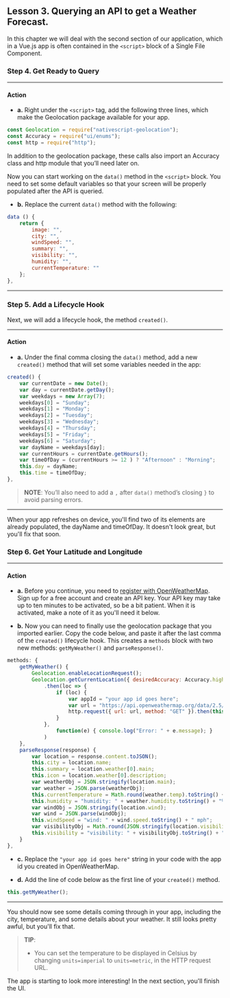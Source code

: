 ## Lesson 3. Querying an API to get a Weather Forecast. 

In this chapter we will deal with the second section of our application, which in a Vue.js app is often contained in the `<script>` block of a Single File Component.

### Step 4. Get Ready to Query

<hr data-action="start" />

#### Action

* **a.** Right under the `<script>` tag, add the following three lines, which make the Geolocation package available for your app.

``` JavaScript
const Geolocation = require("nativescript-geolocation");
const Accuracy = require("ui/enums"); 
const http = require("http");
```

In addition to the geolocation package, these calls also import an Accuracy class and http module that you’ll need later on.

Now you can start working on the `data()` method in the `<script>` block. You need to set some default variables so that your screen will be properly populated after the API is queried.

* **b.** Replace the current `data()` method with the following:

``` JavaScript
data () {
    return {
        image: "", 
        city: "", 
        windSpeed: "", 
        summary: "", 
        visibility: "", 
        humidity: "", 
        currentTemperature: ""
    };
},
```

<hr data-action="end" />

### Step 5. Add a Lifecycle Hook

Next, we will add a lifecycle hook, the method `created()`.

<hr data-action="start" />

#### Action

* **a.** Under the final comma closing the `data()` method, add a new `created()` method that will set some variables needed in the app:

``` JavaScript
created() { 
    var currentDate = new Date();
    var day = currentDate.getDay();
    var weekdays = new Array(7);
    weekdays[0] = "Sunday";
    weekdays[1] = "Monday";
    weekdays[2] = "Tuesday";
    weekdays[3] = "Wednesday";
    weekdays[4] = "Thursday";
    weekdays[5] = "Friday";
    weekdays[6] = "Saturday";
    var dayName = weekdays[day];
    var currentHours = currentDate.getHours();
    var timeOfDay = (currentHours >= 12 ) ? "Afternoon" : "Morning";
    this.day = dayName;
    this.time = timeOfDay;
},
```

> **NOTE**: You’ll also need to add a `,` after `data()` method’s closing `}` to avoid parsing errors.

<hr data-action="end" />

When your app refreshes on device, you'll find two of its elements are already populated, the dayName and timeOfDay. It doesn't look great, but you'll fix that soon.

### Step 6. Get Your Latitude and Longitude

<hr data-action="start" />

#### Action

* **a.** Before you continue, you need to [register with OpenWeatherMap](https://home.openweathermap.org/users/sign_up). Sign up for a free account and create an API key. Your API key may take up to ten minutes to be activated, so be a bit patient. When it is activated, make a note of it as you'll need it below.

* **b.** Now you can need to finally use the geolocation package that you imported earlier. Copy the code below, and paste it after the last comma of the `created()` lifecycle hook. This creates a `methods` block with two new methods: `getMyWeather()` and `parseResponse()`.

``` JavaScript
methods: {
    getMyWeather() {
        Geolocation.enableLocationRequest();
        Geolocation.getCurrentLocation({ desiredAccuracy: Accuracy.high, updateDistance: 0.1, timeout: 20000 })
            .then(loc => {
                if (loc) {
                    var appId = "your app id goes here";
                    var url = "https://api.openweathermap.org/data/2.5/weather?APPID=" + appId + "&units=imperial&lat=" + loc.latitude + "&lon=" + loc.longitude;
                    http.request({ url: url, method: "GET" }).then(this.parseResponse)
                }
            },
                function(e) { console.log("Error: " + e.message); }
            )
    },
    parseResponse(response) {
        var location = response.content.toJSON();
        this.city = location.name;
        this.summary = location.weather[0].main;
        this.icon = location.weather[0].description;
        var weatherObj = JSON.stringify(location.main);
        var weather = JSON.parse(weatherObj);
        this.currentTemperature = Math.round(weather.temp).toString() + "°";
        this.humidity = "humidity: " + weather.humidity.toString() + "%";
        var windObj = JSON.stringify(location.wind);
        var wind = JSON.parse(windObj);
        this.windSpeed = "wind: " + wind.speed.toString() + " mph";
        var visibilityObj = Math.round(JSON.stringify(location.visibility)/1609.344);
        this.visibility = "visibility: " + visibilityObj.toString() + " m";
    }
},
```

* **c.** Replace the `"your app id goes here"` string in your code with the app id you created in OpenWeatherMap.

* **d.** Add the line of code below as the first line of your `created()` method.

``` JavaScript
this.getMyWeather();
```

<hr data-action="end" />

You should now see some details coming through in your app, including the city, temperature, and some details about your weather. It still looks pretty awful, but you'll fix that.

> **TIP**:
> * You can set the temperature to be displayed in Celsius by changing `units=imperial` to `units=metric`, in the HTTP request URL. 

The app is starting to look more interesting! In the next section, you'll finish the UI.
